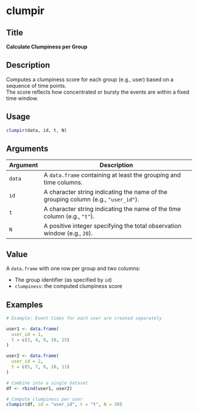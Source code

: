 # clumpir

## Title
**Calculate Clumpiness per Group**

## Description
Computes a clumpiness score for each group (e.g., user) based on a sequence of time points.  
The score reflects how concentrated or bursty the events are within a fixed time window.

## Usage

```r
clumpir(data, id, t, N)
```

## Arguments

| Argument | Description |
|----------|-------------|
| `data`   | A `data.frame` containing at least the grouping and time columns. |
| `id`     | A character string indicating the name of the grouping column (e.g., `"user_id"`). |
| `t`      | A character string indicating the name of the time column (e.g., `"t"`). |
| `N`      | A positive integer specifying the total observation window (e.g., `20`). |


## Value

A `data.frame` with one row per group and two columns:

- The group identifier (as specified by `id`)
- `clumpiness`: the computed clumpiness score

## Examples

```r
# Example: Event times for each user are created separately

user1 <- data.frame(
  user_id = 1,
  t = c(3, 4, 9, 10, 15)
)

user2 <- data.frame(
  user_id = 2,
  t = c(5, 7, 9, 10, 11)
)

# Combine into a single dataset
df <- rbind(user1, user2)

# Compute clumpiness per user
clumpir(df, id = "user_id", t = "t", N = 20)
```
